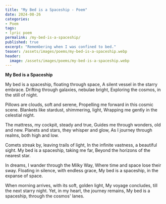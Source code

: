 ```yaml
---
title: "My Bed is a Spaceship - Poem"
date: 2024-08-26
categories:
- Poem
tags:
- lyric poem 
permalink: /my-bed-is-a-spaceship/
published: true
excerpt: "Remembering when I was confined to bed."
teaser: /assets/images/poems/my-bed-is-a-spaceship.webp
header:
  image: /assets/images/poems/my-bed-is-a-spaceship.webp
---
```

**My Bed is a Spaceship**

My bed is a spaceship, floating through space,
A silent vessel in the starry embrace.
Drifting through galaxies, nebulae bright,
Exploring the cosmos, in the still of night.

Pillows are clouds, soft and serene,
Propelling me forward in this cosmic scene.
Blankets like stardust, shimmering, light,
Wrapping me gently in the celestial night.

The mattress, my cockpit, steady and true,
Guides me through wonders, old and new.
Planets and stars, they whisper and glow,
As I journey through realms, both high and low.

Comets streak by, leaving trails of light,
In the infinite vastness, a beautiful sight.
My bed is a spaceship, taking me far,
Beyond the horizons of the nearest star.

In dreams, I wander through the Milky Way,
Where time and space lose their sway.
Floating in silence, with endless grace,
My bed is a spaceship, in the expanse of space.

When morning arrives, with its soft, golden light,
My voyage concludes, till the next starry night.
Yet, in my heart, the journey remains,
My bed is a spaceship, through the cosmos' lanes.
